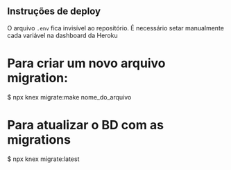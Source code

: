 ## Instruções de deploy
O arquivo `.env` fica invisível ao repositório. É necessário setar manualmente cada variável na dashboard da Heroku

# Para criar um novo arquivo migration:
$ npx knex migrate:make nome_do_arquivo
# Para atualizar o BD com as migrations
$ npx knex migrate:latest